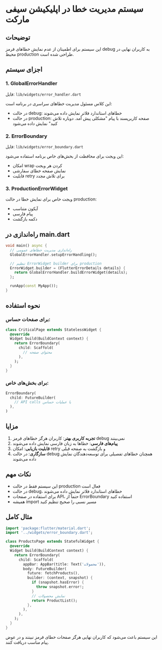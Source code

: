 # سیستم مدیریت خطا در اپلیکیشن سیفی مارکت

## توضیحات

این سیستم برای اطمینان از عدم نمایش خطاهای قرمز debug به کاربران نهایی در محیط production طراحی شده است.

## اجزای سیستم

### 1. GlobalErrorHandler
فایل: `lib/widgets/error_handler.dart`

این کلاس مسئول مدیریت خطاهای سراسری در برنامه است:
- در حالت debug: خطاهای استاندارد فلاتر نمایش داده می‌شوند
- در حالت production: صفحه کاربرپسند با پیام "مشکلی پیش آمد. دوباره تلاش کنید" نمایش داده می‌شود

### 2. ErrorBoundary
فایل: `lib/widgets/error_boundary.dart`

این ویجت برای محافظت از بخش‌های خاص برنامه استفاده می‌شود:
- امکان wrap کردن هر ویجت
- نمایش صفحه خطای سفارشی
- قابلیت retry برای تلاش مجدد

### 3. ProductionErrorWidget
ویجت خاص برای نمایش خطا در حالت production:
- آیکون متناسب
- پیام فارسی
- دکمه بازگشت

## راه‌اندازی در main.dart

```dart
void main() async {
  // راه‌اندازی مدیریت خطاهای عمومی
  GlobalErrorHandler.setupErrorHandling();

  // تنظیم ErrorWidget builder برای production
  ErrorWidget.builder = (FlutterErrorDetails details) {
    return GlobalErrorHandler.buildErrorWidget(details);
  };

  runApp(const MyApp());
}
```

## نحوه استفاده

### برای صفحات حساس:
```dart
class CriticalPage extends StatelessWidget {
  @override
  Widget build(BuildContext context) {
    return ErrorBoundary(
      child: Scaffold(
        // محتوای صفحه
      ),
    );
  }
}
```

### برای بخش‌های خاص:
```dart
ErrorBoundary(
  child: FutureBuilder(
    // API calls یا عملیات حساس
  ),
)
```

## مزایا

1. **تجربه کاربری بهتر**: کاربران هرگز خطاهای قرمز debug نمی‌بینند
2. **پیام‌های فارسی**: خطاها به زبان فارسی نمایش داده می‌شوند
3. **قابلیت بازیابی**: امکان retry و بازگشت به صفحه قبلی
4. **سازگاری**: در حالت debug همچنان خطاهای تفصیلی برای توسعه‌دهندگان نمایش داده می‌شوند

## نکات مهم

- این سیستم فقط در حالت production فعال است
- در حالت debug، خطاهای استاندارد فلاتر نمایش داده می‌شوند
- برای استفاده در صفحات API، حتماً از ErrorBoundary استفاده کنید
- همیشه import مسیر نسبی را صحیح تنظیم کنید

## مثال کامل

```dart
import 'package:flutter/material.dart';
import '../widgets/error_boundary.dart';

class ProductsPage extends StatefulWidget {
  @override
  Widget build(BuildContext context) {
    return ErrorBoundary(
      child: Scaffold(
        appBar: AppBar(title: Text('محصولات')),
        body: FutureBuilder(
          future: fetchProducts(),
          builder: (context, snapshot) {
            if (snapshot.hasError) {
              throw snapshot.error!;
            }
            // نمایش محصولات
            return ProductList();
          },
        ),
      ),
    );
  }
}
```

این سیستم باعث می‌شود که کاربران نهایی هرگز صفحات خطای قرمز نبینند و در عوض پیام مناسب دریافت کنند.